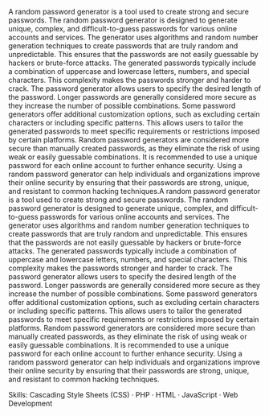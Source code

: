 A random password generator is a tool used to create strong and secure passwords. The random password generator is designed to generate unique, complex, and difficult-to-guess passwords for various online accounts and services. The generator uses algorithms and random number generation techniques to create passwords that are truly random and unpredictable. This ensures that the passwords are not easily guessable by hackers or brute-force attacks.
 The generated passwords typically include a combination of uppercase and lowercase letters, numbers, and special characters. This complexity makes the passwords stronger and harder to crack. The password generator allows users to specify the desired length of the password. Longer passwords are generally considered more secure as they increase the number of possible combinations.
 Some password generators offer additional customization options, such as excluding certain characters or including specific patterns. This allows users to tailor the generated passwords to meet specific requirements or restrictions imposed by certain platforms. Random password generators are considered more secure than manually created passwords, as they eliminate the risk of using weak or easily guessable combinations. It is recommended to use a unique password for each online account to further enhance security.
 Using a random password generator can help individuals and organizations improve their online security by ensuring that their passwords are strong, unique, and resistant to common hacking techniques.A random password generator is a tool used to create strong and secure passwords. The random password generator is designed to generate unique, complex, and difficult-to-guess passwords for various online accounts and services. The generator uses algorithms and random number generation techniques to create passwords that are truly random and unpredictable. This ensures that the passwords are not easily guessable by hackers or brute-force attacks. The generated passwords typically include a combination of uppercase and lowercase letters, numbers, and special characters. This complexity makes the passwords stronger and harder to crack. The password generator allows users to specify the desired length of the password. Longer passwords are generally considered more secure as they increase the number of possible combinations. Some password generators offer additional customization options, such as excluding certain characters or including specific patterns. This allows users to tailor the generated passwords to meet specific requirements or restrictions imposed by certain platforms. Random password generators are considered more secure than manually created passwords, as they eliminate the risk of using weak or easily guessable combinations. It is recommended to use a unique password for each online account to further enhance security. Using a random password generator can help individuals and organizations improve their online security by ensuring that their passwords are strong, unique, and resistant to common hacking techniques.

Skills: Cascading Style Sheets (CSS) · PHP · HTML · JavaScript · Web Development
